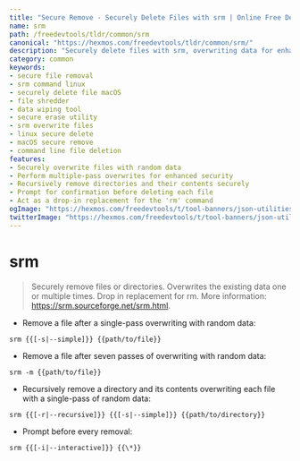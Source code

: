 ```yaml
---
title: "Secure Remove - Securely Delete Files with srm | Online Free DevTools by Hexmos"
name: srm
path: /freedevtools/tldr/common/srm
canonical: "https://hexmos.com/freedevtools/tldr/common/srm/"
description: "Securely delete files with srm, overwriting data for enhanced privacy. A secure alternative to 'rm' for Linux and macOS. Free online tool, no registration required."
category: common
keywords:
- secure file removal
- srm command linux
- securely delete file macOS
- file shredder
- data wiping tool
- secure erase utility
- srm overwrite files
- linux secure delete
- macOS secure remove
- command line file deletion
features:
- Securely overwrite files with random data
- Perform multiple-pass overwrites for enhanced security
- Recursively remove directories and their contents securely
- Prompt for confirmation before deleting each file
- Act as a drop-in replacement for the 'rm' command
ogImage: "https://hexmos.com/freedevtools/t/tool-banners/json-utilities-banner.png"
twitterImage: "https://hexmos.com/freedevtools/t/tool-banners/json-utilities-banner.png"
---
```


# srm

> Securely remove files or directories.
> Overwrites the existing data one or multiple times. Drop in replacement for rm.
> More information: <https://srm.sourceforge.net/srm.html>.

- Remove a file after a single-pass overwriting with random data:

`srm {{[-s|--simple]}} {{path/to/file}}`

- Remove a file after seven passes of overwriting with random data:

`srm -m {{path/to/file}}`

- Recursively remove a directory and its contents overwriting each file with a single-pass of random data:

`srm {{[-r|--recursive]}} {{[-s|--simple]}} {{path/to/directory}}`

- Prompt before every removal:

`srm {{[-i|--interactive]}} {{\*}}`
